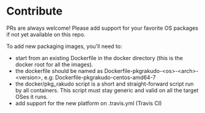 # Contribute

PRs are always welcome! Please add support for your favorite OS packages if
not yet available on this repo.

To add new packaging images, you'll need to:
- start from an existing Dockerfile in the docker directory (this is the docker
root for all the images).
- the dockerfile should be named as
Dockerfile-pkgrakudo-\<os\>-\<arch\>-\<version\>, e.g:
Dockerfile-pkgrakudo-centos-amd64-7
- the docker/pkg_rakudo script is a short and straight-forward script run
by all containers. This script must stay generic and valid on all the target OSes it runs.
- add support for the new platform on .travis.yml (Travis CI)
